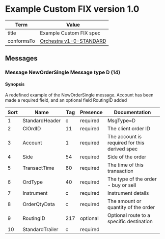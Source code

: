 # Example Custom FIX version 1.0

| Term       | Value                                                                                                      |
|------------|------------------------------------------------------------------------------------------------------------|
| title      | Example Custom FIX spec                                                                                    |
| conformsTo | [Orchestra v1-0-STANDARD](https://www.fixtrading.org/packages/fix-orchestra-technical-specification-v1-0/) |

## Messages

### Message NewOrderSingle Message type D (14)

#### Synopsis

A redefined example of the NewOrderSingle message. Account has been made a required field, and an optional field RoutingID added

| Sort | Name            | Tag | Presence | Documentation                                 |
|------|-----------------|-----|----------|-----------------------------------------------|
| 1    | StandardHeader  | c   | required | MsgType=D                                     |
| 2    | ClOrdID         | 11  | required | The client order ID                           |
| 3    | Account         | 1   | required | The account is required for this derived spec |
| 4    | Side            | 54  | required | Side of the order                             |
| 5    | TransactTime    | 60  | required | The time of this transaction                  |
| 6    | OrdType         | 40  | required | The type of the order - buy or sell           |
| 7    | Instrument      | c   | required | Instrument details                            |
| 8    | OrderQtyData    | c   | required | The amount or quantity of the order           |
| 9    | RoutingID       | 217 | optional | Optional route to a specific destination      |
| 10   | StandardTrailer | c   | required |                                               |

